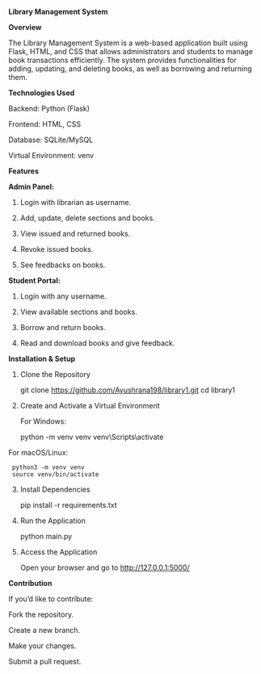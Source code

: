 **Library Management System**

**Overview**

The Library Management System is a web-based application built using Flask, HTML, and CSS that allows administrators and students to manage book transactions efficiently. The system provides functionalities for adding, updating, and deleting books, as well as borrowing and returning them.

**Technologies Used**

Backend: Python (Flask) 

Frontend: HTML, CSS

Database: SQLite/MySQL 

Virtual Environment: venv

**Features**

**Admin Panel:**

1) Login with librarian as username.

2) Add, update, delete sections and books.

3) View issued and returned books.

4) Revoke issued books.

5) See feedbacks on books.

**Student Portal:**

1) Login with any username.

2) View available sections and books.

3) Borrow and return books.

4) Read and download books and give feedback.

**Installation & Setup**

1. Clone the Repository

   git clone https://github.com/Ayushrana198/library1.git
   cd library1

2. Create and Activate a Virtual Environment

   For Windows:

      python -m venv venv
      venv\Scripts\activate

  For macOS/Linux:

     python3 -m venv venv
     source venv/bin/activate

3. Install Dependencies

    pip install -r requirements.txt

4. Run the Application

    python main.py

5. Access the Application

    Open your browser and go to http://127.0.0.1:5000/

**Contribution**

If you’d like to contribute:

Fork the repository.

Create a new branch.

Make your changes.

Submit a pull request.

